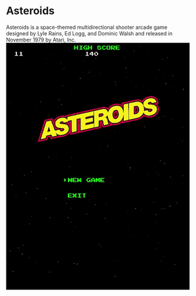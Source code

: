 # Asteroids
Asteroids is a space-themed multidirectional shooter arcade game designed by Lyle Rains, Ed Logg, and Dominic Walsh and released in November 1979 by Atari, Inc.
![](asteroids.gif)
